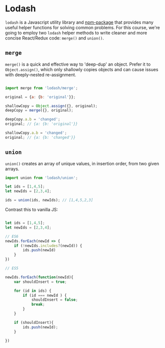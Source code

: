 # Lodash

`lodash` is a Javascript utility library and [npm-package][lodash] that provides many useful helper functions for solving common problems. For this course, we're going to employ two `lodash` helper methods to write cleaner and more concise React/Redux code: `merge()` and `union()`.

## `merge`

`merge()` is a quick and effective way to 'deep-dup' an object. Prefer it to `Object.assign()`, which only shallowly copies objects and can cause issues with deeply-nested re-assignment.

```js

import merge from 'lodash/merge';

original = {a: {b: 'original'}};

shallowCopy = Object.assign({}, original); 
deepCopy = merge({}, original);

deepCopy.a.b = 'changed';
original; // {a: {b: 'original'}}

shallowCopy.a.b = 'changed';
original; // {a: {b: 'changed'}}

```

## `union`

`union()` creates an array of unique values, in insertion order, from two given arrays.

```js
import union from 'lodash/union';

let ids = [1,4,5];
let newIds = [2,3,4];

ids = union(ids, newIds); // [1,4,5,2,3]

```

Contrast this to vanilla JS: 

```js

let ids = [1,4,5];
let newIds = [2,3,4];

// ES6
newIds.forEach(newId => {
	if (!newIds.includes?(newId)) {
		ids.push(newId)
	}
})

// ES5

newIds.forEach(function(newId){
	var shouldInsert = true;

	for (id in ids) {
		if (id === newId ) {
			shouldInsert = false;
			break;
		}
	}

	if (shouldInsert){
		ids.push(newId);
	}

})

```


[lodash]: https://www.npmjs.com/package/lodash
[dan-tweet]: https://twitter.com/dan_abramov/status/605691126549508096